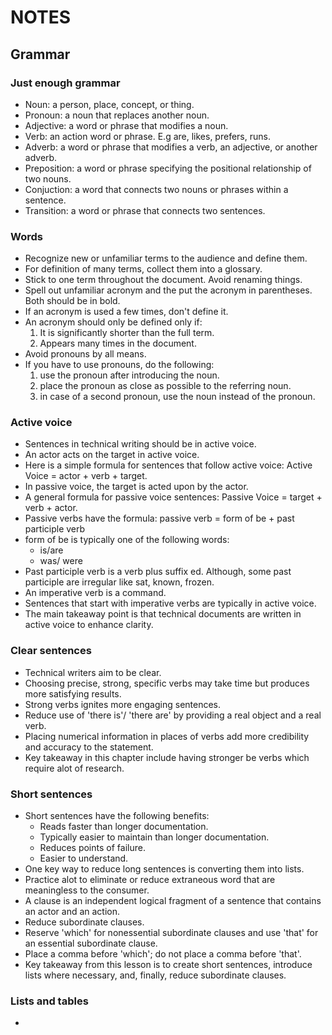 # NOTES
## Grammar
### Just enough grammar
- Noun: a person, place, concept, or thing.
- Pronoun: a noun that replaces another noun.
- Adjective: a word or phrase that modifies a noun.
- Verb: an action word or phrase. E.g are, likes, prefers, runs.
- Adverb: a word or phrase that modifies a verb, an adjective, or another adverb.
- Preposition: a word or phrase specifying the positional relationship of two nouns.
- Conjuction: a word that connects two nouns or phrases within a sentence.
- Transition: a word or phrase that connects two sentences.

### Words
- Recognize new or unfamiliar terms to the audience and define them.
- For definition of many terms, collect them into a glossary.
- Stick to one term throughout the document. Avoid renaming things.
- Spell out unfamiliar acronym and the put the acronym in parentheses. Both should be in bold.
- If an acronym is used a few times, don't define it.
- An acronym should only be defined only if: 
	1. It is significantly shorter than the full term.
	2. Appears many times in the document.
- Avoid pronouns by all means. 
- If you have to use pronouns, do the following:
	1. use the pronoun after introducing the noun.
	2. place the pronoun as close as possible to the referring noun.
	3. in case of a second pronoun, use the noun instead of the pronoun.

### Active voice

- Sentences in technical writing should be in active voice.
- An actor acts on the target in active voice.
- Here is a simple formula for sentences that follow active voice:
	Active Voice = actor + verb + target.
- In passive voice, the target is acted upon by the actor.
- A general formula for passive voice sentences:
	Passive Voice = target + verb + actor.
- Passive verbs have the formula:
	passive verb = form of be + past participle verb
- form of be is typically one of the following words: 
	- is/are
	- was/ were
- Past participle verb is a verb plus suffix ed. Although, some past participle are irregular like sat, known, frozen.
- An imperative verb is a command.
- Sentences that start with imperative verbs are typically in active voice.
- The main takeaway point is that technical documents are written in active voice to enhance clarity.

### Clear sentences

- Technical writers aim to be clear.
- Choosing precise, strong, specific verbs may take time but produces more satisfying results.
- Strong verbs ignites more engaging sentences.
- Reduce use of 'there is'/ 'there are' by providing a real object and a real verb.
- Placing numerical information in places of verbs add more credibility and accuracy to the statement.
- Key takeaway in this chapter include having stronger be verbs which require alot of research.

### Short sentences

- Short sentences have the following benefits:
	- Reads faster than longer documentation.
	- Typically easier to maintain than longer documentation.
	- Reduces points of failure.
	- Easier to understand.
- One key way to reduce long sentences is converting them into lists.
- Practice alot to eliminate or reduce extraneous word that are meaningless to the consumer.
- A clause is an independent logical fragment of a sentence that contains an actor and an action.
- Reduce subordinate clauses.
- Reserve 'which' for nonessential subordinate clauses and use 'that' for an essential subordinate clause.
- Place a comma before 'which'; do not place a comma before 'that'.
- Key takeaway from this lesson is to create short sentences, introduce lists where necessary, and, finally, 
  reduce subordinate clauses.

###  Lists and tables

-
